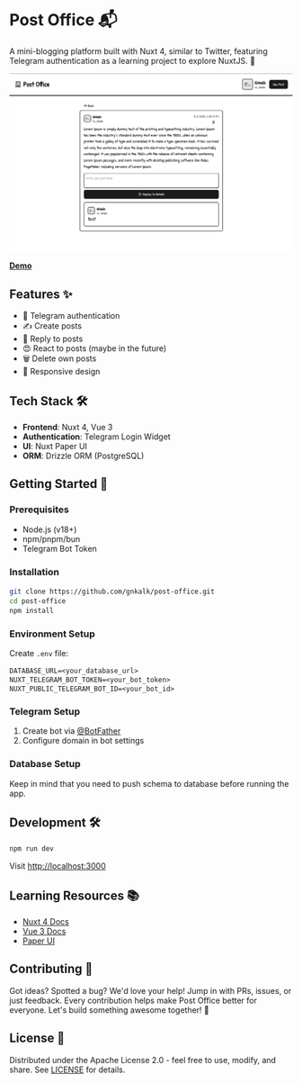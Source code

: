 # Post Office 📬

A mini-blogging platform built with Nuxt 4, similar to Twitter, featuring Telegram authentication as a learning project to explore NuxtJS. 🚀

![Post Office Screenshot](/Screenshot.png)

[**Demo**](https://post-office.liara.run/)

## Features ✨
- 🔐 Telegram authentication
- ✍️ Create posts
- 💬 Reply to posts
- 😍 React to posts (maybe in the future)
- 🗑️ Delete own posts
- 📱 Responsive design

## Tech Stack 🛠️
- **Frontend**: Nuxt 4, Vue 3
- **Authentication**: Telegram Login Widget
- **UI**: Nuxt Paper UI
- **ORM**: Drizzle ORM (PostgreSQL)

## Getting Started 🚀

### Prerequisites
- Node.js (v18+)
- npm/pnpm/bun
- Telegram Bot Token

### Installation
```bash
git clone https://github.com/gnkalk/post-office.git
cd post-office
npm install
```

### Environment Setup
Create `.env` file:
```
DATABASE_URL=<your_database_url>
NUXT_TELEGRAM_BOT_TOKEN=<your_bot_token>
NUXT_PUBLIC_TELEGRAM_BOT_ID=<your_bot_id>
```

### Telegram Setup
1. Create bot via [@BotFather](https://t.me/botfather)
2. Configure domain in bot settings

### Database Setup
Keep in mind that you need to push schema to database before running the app.

## Development 🛠️
```bash
npm run dev
```
Visit [http://localhost:3000](http://localhost:3000)

## Learning Resources 📚
- [Nuxt 4 Docs](https://nuxt.com/docs)
- [Vue 3 Docs](https://vuejs.org/)
- [Paper UI](https://paper-docs.nuxt.space/)

## Contributing 🤝
Got ideas? Spotted a bug? We'd love your help! Jump in with PRs, issues, or just feedback. Every contribution helps make Post Office better for everyone. Let's build something awesome together! 💪

## License 📄
Distributed under the Apache License 2.0 - feel free to use, modify, and share. See [LICENSE](LICENSE) for details.